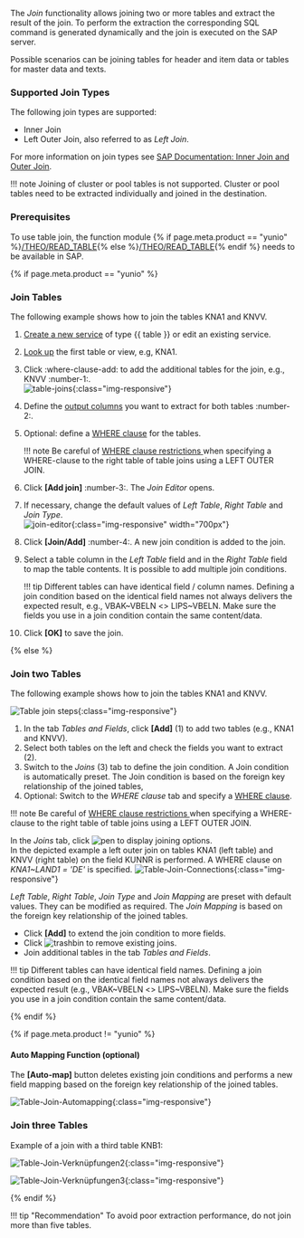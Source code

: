 The *Join* functionality allows joining two or more tables and extract the result of the join. 
To perform the extraction the corresponding SQL command is generated dynamically and the join is executed on the SAP server. <br>

Possible scenarios can be joining tables for header and item data or tables for master data and texts. 

### Supported Join Types

The following join types are supported:

- Inner Join
- Left Outer Join, also referred to as *Left Join*.

For more information on join types see [SAP Documentation: Inner Join and Outer Join](https://help.sap.com/doc/saphelp_nwpi71/7.1/en-US/cf/21ec77446011d189700000e8322d00/content.htm?no_cache=true). <br>

!!! note
	Joining of cluster or pool tables is not supported. Cluster or pool tables need to be extracted individually and joined in the destination.

### Prerequisites

To use table join, the function module {% if page.meta.product == "yunio" %}[/THEO/READ_TABLE](../setup-in-sap/custom-function-module-for-table-extraction.md/#installation-of-theoread_table){% else %}[/THEO/READ_TABLE](../sap-customizing/custom-function-module-for-table-extraction.md){% endif %} needs to be available in SAP. 


{% if page.meta.product == "yunio" %}
### Join Tables

The following example shows how to join the tables KNA1 and KNVV.

1. [Create a new service](../../getting-started.md/#create-a-service) of type {{ table }} or edit an existing service.
2. [Look up](tables-and-views.md/#look-up-an-sap-table-or-view) the first table or view, e.g, KNA1.
3. Click :where-clause-add: to add the additional tables for the join, e.g., KNVV :number-1:.<br>
![table-joins](../../assets/images/yunio/table-joins.png){:class="img-responsive"}
4. Define the [output columns](#output-columns) you want to extract for both tables :number-2:.
5. Optional: define a [WHERE clause](#where-clause-editor) for the tables.

	!!! note
		Be careful of [WHERE clause restrictions ](where-clause.md/#where-clause-restrictions) when specifying a WHERE-clause to the right table of table joins using a LEFT OUTER JOIN.

6. Click **[Add join]** :number-3:. The *Join Editor* opens.
7. If necessary, change the default values of *Left Table*, *Right Table* and *Join Type*. <br>
![join-editor](../../assets/images/yunio/join-editor.png){:class="img-responsive" width="700px"}
8. Click **[Join/Add]** :number-4:. A new join condition is added to the join. 
9. Select a table column in the *Left Table* field and in the *Right Table* field to map the table contents. It is possible to add multiple join conditions.

	!!! tip
		Different tables can have identical field / column names. 
		Defining a join condition based on the identical field names not always delivers the expected result, e.g., VBAK~VBELN <> LIPS~VBELN.
		Make sure the fields you use in a join condition contain the same content/data.

10. Click **[OK]** to save the join.

{% else %} 

### Join two Tables
The following example shows how to join the tables KNA1 and KNVV.

![Table join steps](../../assets/images/join_steps_1.png){:class="img-responsive"}

1. In the tab *Tables and Fields*, click **[Add]** (1) to add two tables (e.g., KNA1 and KNVV).
2. Select both tables on the left and check the fields you want to extract (2). 
3. Switch to the *Joins* (3) tab to define the join condition. A Join condition is automatically preset. The Join condition is based on the foreign key relationship of the joined tables, 
4. Optional: Switch to the *WHERE clause* tab and specify a [WHERE clause](./where-clause).

!!! note
	Be careful of [WHERE clause restrictions ](where-clause.md/#where-clause-restrictions) when specifying a WHERE-clause to the right table of table joins using a LEFT OUTER JOIN.

In the *Joins* tab, click ![pen](../../assets/images/icons/pen.png) to display joining options. <br>
In the depicted example a left outer join on tables KNA1 (left table) and KNVV (right table) on the field KUNNR is performed. A WHERE clause on *KNA1~LAND1 = 'DE'* is specified. 
![Table-Join-Connections](../../assets/images/join_verknüpfungen_01.png){:class="img-responsive"}

*Left Table*, *Right Table*, *Join Type* and *Join Mapping* are preset with default values. They can be modified as required. The *Join Mapping* is based on the foreign key relationship of the joined tables.<br>
- Click **[Add]** to extend the join condition to more fields. 
- Click ![trashbin](../../assets/images/icons/trashbin.png) to remove existing joins. 
- Join additional tables in the tab *Tables and Fields*. 

!!! tip
	Different tables can have identical field names. Defining a join condition based on the identical field names not always delivers the expected result (e.g., VBAK~VBELN <> LIPS~VBELN).
	Make sure the fields you use in a join condition contain the same content/data.

{% endif %} 


{% if page.meta.product != "yunio" %}
#### Auto Mapping Function (optional)

The **[Auto-map]** button deletes existing join conditions and performs a new field mapping based on the foreign key relationship of the joined tables. 

![Table-Join-Automapping](../../assets/images/join_automap.png){:class="img-responsive"}


### Join three Tables
Example of a join with a third table KNB1:

![Table-Join-Verknüpfungen2](../../assets/images/join_verknüpfungen_02.png){:class="img-responsive"}

![Table-Join-Verknüpfungen3](../../assets/images/join_verknüpfungen_03.png){:class="img-responsive"}

{% endif %} 


!!! tip "Recommendation" 
	To avoid poor extraction performance, do not join more than five tables.
